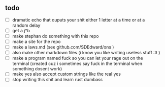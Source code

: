 ## todo

- [ ] dramatic echo that ouputs your shit either 1 letter at a time or at a random delay
- [ ] get a j\*b
- [ ] make stephan do something with this repo
- [ ] make a site for the repo
- [ ] make a laws.md (see github.com/SDEdward/ons )
- [ ] also make other markdown files (i know you like writing useless stuff :3 )
- [ ] make a program named fuck so you can let your rage out on the terminal (created cuz i sometimes say fuck in the terminal when something dosent work)
- [ ] make yes also accept custom strings like the real yes
- [ ] stop writing this shit and learn rust dumbass
